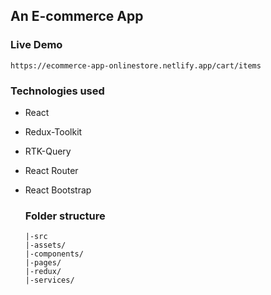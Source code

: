## An E-commerce App
### Live Demo
```
https://ecommerce-app-onlinestore.netlify.app/cart/items
```
### Technologies used

* React
* Redux-Toolkit
* RTK-Query
* React Router
* React Bootstrap
  
  ### Folder structure
  ```
  |-src
  |-assets/
  |-components/
  |-pages/
  |-redux/
  |-services/
  ```
